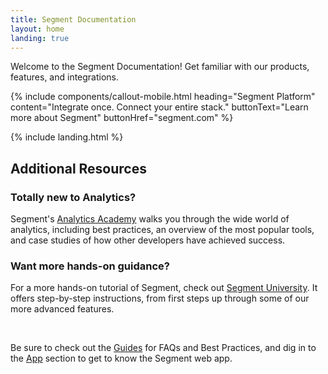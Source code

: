 ```yaml
---
title: Segment Documentation
layout: home
landing: true
---
```


Welcome to the Segment Documentation!
Get familiar with our products, features, and integrations.

{% include components/callout-mobile.html heading="Segment Platform" content="Integrate once. Connect your entire stack." buttonText="Learn more about Segment" buttonHref="segment.com" %}

{% include landing.html %}

## Additional Resources

### Totally new to Analytics?
  Segment's [Analytics Academy](https://segment.com/academy/) walks you through the wide world of analytics, including best practices,
  an overview of the most popular tools, and case studies of
  how other developers have achieved success.

### Want more hands-on guidance?
  For a more hands-on tutorial of Segment, check out [Segment University](https://university.segment.com/). It offers step-by-step instructions, from first steps up through some of our more advanced features.

<br>

Be sure to check out the [Guides](/docs/guides/) for FAQs and Best Practices, and dig in to the [App](/docs/segment-app/) section to get to know the Segment web app.
